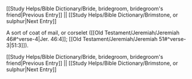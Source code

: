 [[Study Helps/Bible Dictionary/Bride, bridegroom, bridegroom's friend|Previous Entry]]  ||  [[Study Helps/Bible Dictionary/Brimstone, or sulphur|Next Entry]]

 A sort of coat of mail, or corselet ([[Old Testament/Jeremiah/Jeremiah 46#^verse-4|Jer. 46:4]]; [[Old Testament/Jeremiah/Jeremiah 51#^verse-3|51:3]]).

[[Study Helps/Bible Dictionary/Bride, bridegroom, bridegroom's friend|Previous Entry]]  ||  [[Study Helps/Bible Dictionary/Brimstone, or sulphur|Next Entry]]